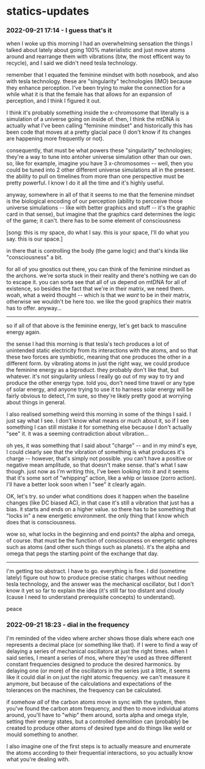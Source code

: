 # statics-updates

### 2022-09-21 17:14 - I guess that's it

when I woke up this morning I had an overwhelming sensation the things I talked about lately about going 100% materialistic and just move atoms around and rearrange them with vibrations (btw, the most efficent way to recycle), and I said we didn't need tesla technology.

remember that I equated the feminine mindset with both nosebook, and also with tesla technology. these are "singularity" technologies (IMO) because they enhance perception. I've been trying to make the connection for a while what it is that the female has that allows for an expansion of perception, and I think I figured it out.

I think it's probably something inside the x-chromosome that literally is a simulation of a universe going on inside of. then, I think the mtDNA is actually what I've been calling "feminine mindset" and historically this has been code that moves at a pretty glacial pace (I don't know if its changes are happening more frequently or not).

consequently, that must be what powers these "singularity" technologies; they're a way to tune into antoher universe simulation other than our own. so, like for example, imagine you have 3 x-chromosomes -- well, then you could be tuned into 2 other different universe simulations all in the present. the ability to pull on timelines from more than one perspective must be pretty powerful. I know I do it all the time and it's highly useful.

anyway, somewhere in all of that it seems to me that the femenine mindset is the biological encoding of our perception (ability to percceive those universe simulations -- like with better graphics and stuff -- it's the graphic card in that sense), but imagine that the graphics card determines the logic of the game; it can't. there has to be some element of consciousness

[song: this is my space, do what I say. this is your space, I'll do what you say. this is our space.]

in there that is controlling the body (the game logic) and that's kinda like "consciousness" a bit.

for all of you gnostics out there, you can think of the feminine mindset as the archons. we're sorta stuck in their reality and there's nothing we can do to escape it. you can sorta see that all of us depend on mtDNA for all of existence, so besides the fact that we're in their matrix, we need them. woah, what a weird thought -- which is that we *want* to be in their matrix, otherwise we wouldn't be here too. we like the good graphics their matrix has to offer. anyway...

---

so if all of that above is the feminine energy, let's get back to masculine energy again.

the sense I had this morning is that tesla's tech produces a lot of unintended static electricity from its interactions with the atoms, and so that these two forces are symbiotic, meaning that one produces the other in a different form. by vibrating atoms in just the right way, we could produce the feminine energy as a biproduct. they probably don't like that, but whatever. it's not singularity unless I really go out of my way to try and produce the other energy type. told you, don't need time travel or any type of solar energy, and anyone trying to use it to harness solar energy will be fairly obvious to detect, I'm sure, so they're likely pretty good at worrying about things in general.

I also realised something weird this morning in some of the things I said. I just say what I see. I don't know what means or much about it, so if I see something I can still mistake it for something else because I don't actually "see" it. it was a seeming contradiction about vibration...

oh yes, it was something that I said about "charge" -- and in my mind's eye, I could clearly see that the vibration of something is what produces it's charge -- however, that's simply not possible. you can't have a positive or negative mean amplitude, so that doesn't make sense. that's what I saw though. just now as I'm writing this, I've been looking into it and it seems that it's some sort of "whipping" action, like a whip or lassoe (zorro action). I'll have a better look soon when I "see" it clearly again.

OK, let's try. so under what conditions does it happen when the baseline changes (like DC biased AC), in that case it's still a vibration that just has a bias. it starts and ends on a higher value. so there has to be something that "locks in" a new energetic environment. the only thing that I know which does that is consciousness.

wow so, what locks in the beginning and end points? the alpha and omega, of course. that must be the function of consciousness on energetic spheres such as atoms (and other such things such as planets). it's the alpha and omega that pegs the starting point of the exchange that day.

---

I'm getting too abstract. I have to go. everything is fine. I did (sometime lately) figure out how to produce precise static charges without needing tesla technology, and the answer was the mechanical oscillator, but I don't know it yet so far to explain the idea (it's still far too distant and cloudy (cause I need to understand prerequisite concepts) to understand).

peace

### 2022-09-21 18:23 - dial in the frequency

I'm reminded of the video where archer shows those dials where each one represents a decimal place (or something like that). if I were to find a way of delaying a series of mechanical oscillators at just the right times. when I said series, I meant a series of mos, where they're used as three different constant frequencies designed to produce the desired harmonics. by delaying one (or more) of the oscillators in the series just a little, it seems like it could dial in on just the right atomic frequency. we can't measure it anymore, but because of the calculations and expectations of the tolerances on the machines, the frequency can be calculated.

if somehow *all* of the carbon atoms move in sync with the system, then you've found the carbon atom frequency, and then to move individual atoms around, you'll have to "whip" them around, sorta alpha and omega style, setting their energy states, but a controlled demolition can (probably) be created to produce other atoms of desired type and do things like weld or mould something to another.

I also imagine one of the first steps is to actually measure and enumerate the atoms according to their frequential interactions, so you actually know what you're dealing with.
